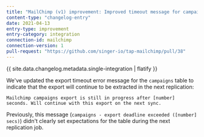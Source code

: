 ```yaml
---
title: "MailChimp (v1) improvement: Improved timeout message for campaigns"
content-type: "changelog-entry"
date: 2021-04-13
entry-type: improvement
entry-category: integration
connection-id: mailchimp
connection-version: 1
pull-request: "https://github.com/singer-io/tap-mailchimp/pull/38"
---
```

{{ site.data.changelog.metadata.single-integration | flatify }}

We've updated the export timeout error message for the `campaigns` table to indicate that the export will continue to be extracted in the next replication:

```
Mailchimp campaigns export is still in progress after [number] seconds. Will continue with this export on the next sync.
```

Previously, this message (`campaigns - export deadline exceeded ([number] secs)`) didn't clearly set expectations for the table during the next replication job.